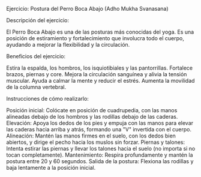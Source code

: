 Ejercicio: Postura del Perro Boca Abajo (Adho Mukha Svanasana)


Descripción del ejercicio: 

El Perro Boca Abajo es una de las posturas más conocidas del yoga. 
Es una posición de estiramiento y fortalecimiento que involucra todo el cuerpo, ayudando a mejorar la flexibilidad y la circulación.



Beneficios del ejercicio:

Estira la espalda, los hombros, los isquiotibiales y las pantorrillas. 
Fortalece brazos, piernas y core. 
Mejora la circulación sanguínea y alivia la tensión muscular. 
Ayuda a calmar la mente y reducir el estrés. 
Aumenta la movilidad de la columna vertebral.



Instrucciones de cómo realizarlo:

Posición inicial: Colócate en posición de cuadrupedia, con las manos alineadas debajo de los hombros y las rodillas debajo de las caderas. 
Elevación: Apoya los dedos de los pies y empuja con las manos para elevar las caderas hacia arriba y atrás, formando una "V" invertida con el cuerpo. 
Alineación: Mantén las manos firmes en el suelo, con los dedos bien abiertos, y dirige el pecho hacia los muslos sin forzar. 
Piernas y talones: Intenta estirar las piernas y llevar los talones hacia el suelo (no importa si no tocan completamente). 
Mantenimiento: Respira profundamente y mantén la postura entre 20 y 60 segundos. 
Salida de la postura: Flexiona las rodillas y baja lentamente a la posición inicial.
